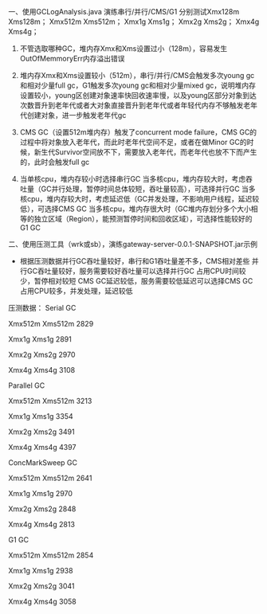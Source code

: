 一、使用GCLogAnalysis.java 演练串行/并行/CMS/G1
分别测试Xmx128m Xms128m；
Xmx512m Xms512m；
Xmx1g Xms1g；
Xmx2g Xms2g；
Xmx4g Xms4g；

1. 不管选取哪种GC，堆内存Xmx和Xms设置过小（128m），容易发生OutOfMemmoryErr内存溢出错误

2. 堆内存Xmx和Xms设置较小（512m），串行/并行/CMS会触发多次young gc和相对少量full gc，G1触发多次young gc和相对少量mixed gc，说明堆内存设置较小，young区创建对象速率快回收速率慢，以及young区部分对象到达次数晋升到老年代或者大对象直接晋升到老年代或者年轻代内存不够触发老年代创建对象，进一步触发老年代gc

3. CMS GC（设置512m堆内存）触发了concurrent mode failure，CMS GC的过程中将对象放入老年代，而此时老年代空间不足，或者在做Minor GC的时候，新生代Survivor空间放不下，需要放入老年代，而老年代也放不下而产生的，此时会触发full gc

4. 当单核cpu，堆内存较小时选择串行GC
当多核cpu，堆内存较大时，考虑吞吐量（GC并行处理，暂停时间总体较短，吞吐量较高），可选择并行GC
当多核cpu，堆内存较大时，考虑延迟低（GC并发处理，不影响用户线程，延迟较低），可选择CMS GC
当多核cpu，堆内存很大时（GC堆内存划分多个大小相等的独立区域（Region），能预测暂停时间和回收区域），可选择性能较好的G1 GC



二、使用压测工具（wrk或sb），演练gateway-server-0.0.1-SNAPSHOT.jar示例

* 根据压测数据并行GC吞吐量较好，串行和G1吞吐量差不多，CMS相对差些
并行GC吞吐量较好，服务需要较好吞吐量可以选择并行GC 占用CPU时间较少，暂停相对较短
CMS GC延迟较低，服务需要较低延迟可以选择CMS GC 占用CPU较多，并发处理，延迟较低

压测数据：
Serial GC 

Xmx512m Xms512m    2829

Xmx1g Xms1g        2891

Xmx2g Xms2g        2970

Xmx4g Xms4g        3108


Parallel GC

Xmx512m Xms512m    3213

Xmx1g Xms1g        3354

Xmx2g Xms2g        3491

Xmx4g Xms4g        4397



ConcMarkSweep GC

Xmx512m Xms512m    2641

Xmx1g Xms1g        2970

Xmx2g Xms2g        2848

Xmx4g Xms4g        2813


G1 GC

Xmx512m Xms512m    2854

Xmx1g Xms1g        2938

Xmx2g Xms2g        3041

Xmx4g Xms4g        3058

